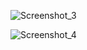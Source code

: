 ![Screenshot_3](https://github.com/user-attachments/assets/55dcd077-8f17-47f9-b4d9-5c516bcdf159)

![Screenshot_4](https://github.com/user-attachments/assets/880995b2-ed13-4b30-b0e9-b0d7c5ac73fa)
